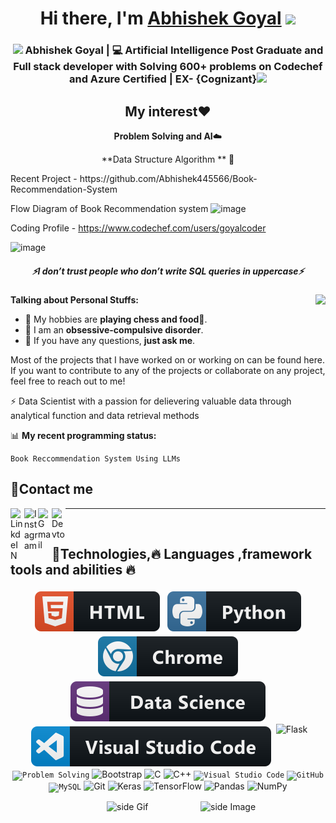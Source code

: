 <!--## Hi there 👋
-->
<!--
**Abhishek445566/Abhishek445566** is a ✨ _special_ ✨ repository because its `README.md` (this file) appears on your GitHub profile.

Here are some ideas to get you started:

- 🔭 I’m currently working on ...
- 🌱 I’m currently learning ...
- 👯 I’m looking to collaborate on ...
- 🤔 I’m looking for help with ...
- 💬 Ask me about ...
- 📫 How to reach me: ...
- 😄 Pronouns: ...
- ⚡ Fun fact: ...
-->
<!--
**mrperfectpandit/mrperfectpandit** is a ✨ _special_ ✨ repository because its `README.md` (this file) appears on your GitHub profile.

Here are some ideas to get you started:

- 🔭 I’m currently working on ...
- 🌱 I’m currently learning ...
- 👯 I’m looking to collaborate on ...
- 🤔 I’m looking for help with ...
- 💬 Ask me about ...
- 📫 How to reach me: ...
- 😄 Pronouns: ...
- ⚡ Fun fact: ...
-->
<div align="center">
   <h1>Hi there, I'm <a href="[https://portfolioaman.herokuapp.com/](https://codepen.io/abhishek1085/full/pojXvxJ)">Abhishek Goyal</a> <img src="https://media.giphy.com/media/hvRJCLFzcasrR4ia7z/giphy.gif" width="25px"> </h1>
</div>
<div align="center">
<h3><img src="https://media.giphy.com/media/WUlplcMpOCEmTGBtBW/giphy.gif" width="30"> Abhishek Goyal | 💻 Artificial Intelligence Post Graduate and Full stack developer with Solving 600+ problems on Codechef and Azure Certified  | EX- {Cognizant}<img src="https://media.giphy.com/media/WUlplcMpOCEmTGBtBW/giphy.gif" width="30"></h3>
   
 ## My interest❤️ 

**Problem Solving and AI**☁️

**Data Structure Algorithm ** 🤖️
</div>
Recent Project - https://github.com/Abhishek445566/Book-Recommendation-System

Flow Diagram of Book Recommendation system 
![image](https://github.com/user-attachments/assets/843033dc-91d5-4afb-85b8-4b42dc567189)


<div>
   

Coding Profile - https://www.codechef.com/users/goyalcoder

![image](https://github.com/user-attachments/assets/9ab002bc-6e73-43b3-8761-4029d5a33fd2)

</div>
<!--
<div align="center">
<h3><img src="https://media.giphy.com/media/WUlplcMpOCEmTGBtBW/giphy.gif" width="30"> Abhishek Goyal | 💻 Artificial Intelligence Post Graduate and Full stack developer with Solving 600+ problems on Codechef and Azure Certified  | EX- {Cognizant}<img src="https://media.giphy.com/media/WUlplcMpOCEmTGBtBW/giphy.gif" width="30"></h3>
   -->
 <!--## My interest❤️ 

<!--**Problem Solving and AI**☁️

**Statistics, Data Analysis, web development** 🤖️
</div>
-->
<h5 align="center">
   <i>⚡️I don’t trust people who don’t write SQL queries in uppercase⚡️</i>
</h5>
  
<img  align='right' src="https://media4.giphy.com/media/RbDKaczqWovIugyJmW/giphy.gif?cid=ecf05e471rew6d20ix9zlnywv68d8a7b4zf622ojzuiij5pw&rid=giphy.gif&ct=g">
<!--
Data driven professional with a 3 YOE in Analytics, Programming, and ML/DS technical project work.I am passionate about delivering valuable insights through analytical functions and data retrieval methods. With a strong foundation in Computer Science Engineering and a focus on Data Science, Machine Learning, and Artificial Intelligence, I possess expertise in Python, GCP, SQL, and Excel. My skills also encompass Statistics, Machine Learning, Data Analysis, Deep Learning, Natural Language Processing, Computer Vision, predictive modeling, visualization tools like Power BI, as well as Clustering and Classification & Regression techniques.
Adept at evaluating students, with a proven track record of improving their performance in machine learning and data science.
<br>
<br>
Skills: Python. GCP, SQL, Excel, Statistics, Machine Learning, Data Science, Data Analyst, Deep Learning, NLP, Computer Vision, predictive modeling ,visualization tool (Power BI), Clustering and Classification & Regression techniques
<br>
<br>
In addition to technical proficiency, I possess strong soft skills that complement my technical expertise. I excel in crafting compelling narratives that effectively communicate insights through storytelling. My analytical thinking allows me to approach complex problems from various perspectives, enabling the derivation of meaningful insights. With excellent communication skills, I foster collaboration with cross-functional teams and stakeholders, ensuring the seamless adoption of data-driven solutions throughout the organization.
-->

<!--[Get-Resume](https://drive.google.com/file/d/1zut2ahcvyIoCNgj2DTtsTQ2aeaV7s0Id/view?usp=sharing)
-->
**Talking about Personal Stuffs:**


- 🤔 My hobbies are **playing chess and food🍕**.
- 💼 I am an **obsessive-compulsive disorder**.
- 💬 If you have any questions, **just ask me**.


Most of the projects that I have worked on or working on can be found here. If you want to contribute to any of the projects or collaborate on any project, feel free to reach out to me!

⚡ Data Scientist with a passion for delievering valuable data through analytical function and data retrieval methods

📊 **My recent programming status:**
<!--START_SECTION:waka-->
```text
Book Reccommendation System Using LLMs
```
## 🤝Contact me  
<a target="_blank" href="https://www.linkedin.com/in/abhishek-goyal369/">
  <img align="left" alt="LinkdeIN" width="22px" src="https://cdn.jsdelivr.net/npm/simple-icons@v3/icons/linkedin.svg" />
</a>  <a target="_blank" href="https://www.instagram.com/aman___sharma/">
  <img align="left" alt="Instagram" width="22px" src="https://cdn.jsdelivr.net/npm/simple-icons@v3/icons/instagram.svg" /></a>  <a target="_blank" href="mailto:abhishgoyal6@gmail.com"> 
  <img align="left" alt="Gmail" width="22px" src="https://cdn.jsdelivr.net/npm/simple-icons@v3/icons/gmail.svg" />
</a>  <a target="_blank" href="https://portfolioaman.herokuapp.com/">
  <img align="left" alt="Devto" width="22px" src="https://cdn.jsdelivr.net/npm/simple-icons@v3/icons/dev-dot-to.svg" />
</a>  
<hr>
<br>

## 🔧Technologies,🔥 Languages ,framework tools and abilities 🔥
<p align="center">
  <!-- For more icons please follow  https://github.com/MikeCodesDotNET/ColoredBadges -->
  <img src="https://raw.githubusercontent.com/8bithemant/8bithemant/master/svg/dev/languages/html.svg" alt="html" style="vertical-align:top; margin:4px">    
  <img src="https://raw.githubusercontent.com/8bithemant/8bithemant/master/svg/dev/languages/python.svg" alt="python" style="vertical-align:top; margin:4px">
  <img src="https://raw.githubusercontent.com/8bithemant/8bithemant/master/svg/dev/misc/chrome.svg" alt="chrome" style="vertical-align:top; margin:4px">
  <img src="https://raw.githubusercontent.com/8bithemant/8bithemant/master/svg/dev/misc/datascience.svg" alt="datascience" style="vertical-align:top; margin:4px">
  <img src="https://raw.githubusercontent.com/8bithemant/8bithemant/master/svg/dev/tools/visualstudio_code.svg" alt="vscode" style="vertical-align:top; margin:4px">
  <img alt="Flask" src="https://img.shields.io/badge/flask-%23000.svg?style=for-the-badge&logo=flask&logoColor=white"/>
  <code><img title="Problem Solving" height="25" src="https://github.com/zumrudu-anka/zumrudu-anka/blob/master/images/problemSolving.png"></code>
  <img alt="Bootstrap" src="https://img.shields.io/badge/bootstrap-%23563D7C.svg?style=for-the-badge&logo=bootstrap&logoColor=white"/>
  <img alt="C" src="https://img.shields.io/badge/c-%2300599C.svg?style=for-the-badge&logo=c&logoColor=white"/>
  <img alt="C++" src="https://img.shields.io/badge/c++-%2300599C.svg?style=for-the-badge&logo=c%2B%2B&ogoColor=white"/>
  <code><img title="Visual Studio Code" height="25" src="https://github.com/zumrudu-anka/zumrudu-anka/blob/master/images/vscode.png"></code>
  <code><img title="GitHub" height="25" src="https://github.com/zumrudu-anka/zumrudu-anka/blob/master/images/github.svg"></code>
  <code><img title="MySQL" height="25" src="https://github.com/zumrudu-anka/zumrudu-anka/blob/master/images/mysql.svg"></code>
  <img alt="Git" src="https://img.shields.io/badge/git-%23F05033.svg?style=for-the-badge&logo=git&logoColor=white"/>
   
  <img alt="Keras" src="https://img.shields.io/badge/Keras-%23D00000.svg?style=for-the-badge&logo=Keras&logoColor=white"/>
  <img alt="TensorFlow" src="https://img.shields.io/badge/TensorFlow-%23FF6F00.svg?style=for-the-badge&logo=TensorFlow&logoColor=white" />
  <img alt="Pandas" src="https://img.shields.io/badge/pandas-%23150458.svg?style=for-the-badge&logo=pandas&logoColor=white" />
  <img alt="NumPy" src="https://img.shields.io/badge/numpy-%23013243.svg?style=for-the-badge&logo=numpy&logoColor=white" />

</p>




<img src="https://github.com/sciencepal/sciencepal/blob/master/assets/life_balance.gif" alt="side Image" align="right" width="200" height="auto" />
<a href="https://ko-fi.com/sciencepal"> <img src="https://media3.giphy.com/media/ZEB6yFbLnhyQf7g3hn/giphy.gif" alt="side Gif" align="right" width="150" height="auto"/> </a>
